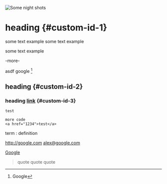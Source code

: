 ![Some night shots](images/IMG_0551.JPG "Title")

# heading {#custom-id-1}


some text example
some text example

some text example

-more-

asdf google [^1]

[^1]: Google

## heading {#custom-id-2}
### heading [link](#custom-id-3) {#custom-id-3}

`test`

```
more code
<a href="1234">test</a>
```



term
: definition


<http://google.com>
<alex@google.com>

[Google](http://google.com)

> quote
quote
quote

